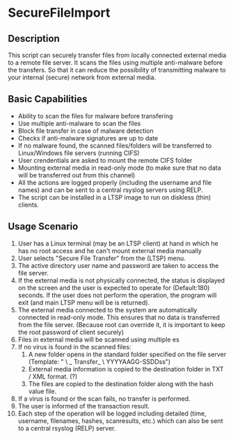 # SecureFileImport

## Description

This script can securely transfer files from locally connected external media to a remote file server. It scans the files using multiple anti-malware before the transfers. So that it can reduce the possibility of transmitting malware to your internal (secure) network from external media.

## Basic Capabilities

* Ability to scan the files for malware before transfering
* Use multiple anti-malware to scan the files
* Block file transfer in case of malware detection
* Checks if anti-malware signatures are up to date
* If no malware found, the scanned files/folders will be transferred to Linux/Windows file servers (running CIFS)
* User crendentials are asked to mount the remote CIFS folder
* Mounting external media in read-only mode (to make sure that no data will be transferred out from this channel)
* All the actions are logged properly (including the username and file names) and can be sent to a central rsyslog servers using RELP.
* The script can be installed in a LTSP image to run on diskless (thin) clients.

## Usage Scenario

1. User has a Linux terminal (may be an LTSP client) at hand in which he has no root access and he can't mount external media manually
1. User selects "Secure File Transfer" from the (LTSP) menu.
1. The active directory user name and password are taken to access the file server.
1. If the external media is not physically connected, the status is displayed on the screen and the user is expected to operate for <TIMEOUT> (Default:180) seconds. If the user does not perform the operation, the program will exit (and main LTSP menu will be is returned).
1. The external media connected to the system are automatically connected in read-only mode. This ensures that no data is transferred from the file server. (Because root can override it, it is important to keep the root password of client securely)
1. Files in external media will be scanned using multiple 
   es 
1. If no virus is found in the scanned files:
   1. A new folder opens in the standard folder specified on the file server (Template: "<UserID> \ _ Transfer_ \ YYYYAAGG-SSDDss")
   1. External media information is copied to the destination folder in TXT / XML format. (?)
   1. The files are copied to the destination folder along with the hash value file.
1. If a virus is found or the scan fails, no transfer is performed.
1. The user is informed of the transaction result.
1. Each step of the operation will be logged including detailed (time, username, filenames, hashes, scanresults, etc.) which can also be sent to a central rsyslog (RELP) server.
